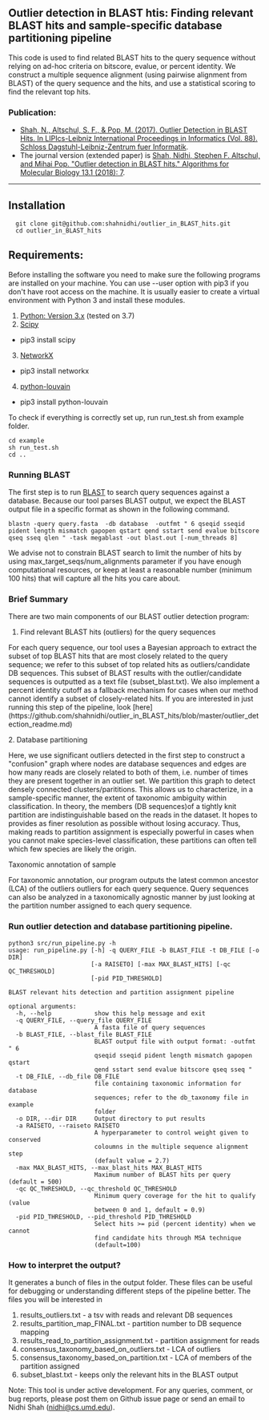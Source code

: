 ## Outlier detection in BLAST htis: Finding relevant BLAST hits and sample-specific database partitioning pipeline
This code is used to find related BLAST hits to the query sequence without relying on ad-hoc criteria on bitscore, evalue, or percent identity. We construct a multiple sequence alignment (using pairwise alignment from BLAST) of the query sequence and the hits, and use a statistical scoring to find the relevant top hits. 

### Publication:
- [Shah, N., Altschul, S. F., & Pop, M. (2017). Outlier Detection in BLAST Hits. In LIPIcs-Leibniz International Proceedings in Informatics (Vol. 88). Schloss Dagstuhl-Leibniz-Zentrum fuer Informatik](http://drops.dagstuhl.de/opus/volltexte/2017/7651).
- The journal version (extended paper) is [Shah, Nidhi, Stephen F. Altschul, and Mihai Pop. "Outlier detection in BLAST hits." Algorithms for Molecular Biology 13.1 (2018): 7](https://almob.biomedcentral.com/articles/10.1186/s13015-018-0126-3).

-------------------------------------
Installation
-------------------------------------
```
  git clone git@github.com:shahnidhi/outlier_in_BLAST_hits.git
  cd outlier_in_BLAST_hits
```
Requirements:
-------------------
Before installing the software you need to make sure the following programs are installed on your machine. You can use --user option with pip3 if you don't have root access on the machine. It is usually easier to create a virtual environment with Python 3 and install these modules.

1. [Python: Version 3.x](https://www.python.org/downloads/) (tested on 3.7) 
2. [Scipy](https://www.scipy.org/index.html)
- pip3 install scipy
3. [NetworkX](https://github.com/networkx/networkx)
- pip3 install networkx
4. [python-louvain](https://github.com/taynaud/python-louvain)
- pip3 install python-louvain

To check if everything is correctly set up, run run_test.sh from example folder.
```
cd example
sh run_test.sh
cd ..
```
### Running BLAST

The first step is to run [BLAST](https://blast.ncbi.nlm.nih.gov/Blast.cgi?CMD=Web&PAGE_TYPE=BlastDocs&DOC_TYPE=Download) to search query sequences against a database. Because our tool parses BLAST output, we expect the BLAST output file in a specific format as shown in the following command. 
```
blastn -query query.fasta  -db database  -outfmt " 6 qseqid sseqid pident length mismatch gapopen qstart qend sstart send evalue bitscore qseq sseq qlen " -task megablast -out blast.out [-num_threads 8]
```
We advise not to constrain BLAST search to limit the number of hits by using max_target_seqs/num_alignments parameter if you have enough computational resources, or keep at least a reasonable number (minimum 100 hits) that will capture all the hits you care about. 
<!--
Please read our [letter](https://academic.oup.com/bioinformatics/advance-article/doi/10.1093/bioinformatics/bty833/5106166) to Bioinformatics journal and their response [here](https://academic.oup.com/bioinformatics/advance-article/doi/10.1093/bioinformatics/bty1026/5259186).)
-->

### Brief Summary 
There are two main components of our BLAST outlier detection program:
1. Find relevant BLAST hits (outliers) for the query sequences
<p> For each query sequence, our tool uses a Bayesian approach to extract the subset of top BLAST hits that are most closely related to the query sequence; we refer to this subset of top related hits as outliers/candidate DB sequences. This subset of BLAST results with the outlier/candidate sequences is outputted as a text file (subset_blast.txt). We also implement a percent identity cutoff as a fallback mechanism for cases when our method cannot identify a subset of closely-related hits. If you are interested in just running this step of the pipeline, look [here](https://github.com/shahnidhi/outlier_in_BLAST_hits/blob/master/outlier_detection_readme.md)</p>
2. Database partitioning 
<p> Here, we use significant outliers detected in the first step to construct a "confusion" graph where nodes are database sequences and edges are how many reads are closely related to both of them, i.e. number of times they are present together in an outlier set. We partition this graph to detect densely connected clusters/parititions. This allows us to characterize, in a sample-specific manner, the extent of taxonomic ambiguity within classification. In theory, the members (DB sequences)of a tightly knit partition are indistinguishable based on the reads in the dataset. It hopes to provides as finer resolution as possible without losing  accuracy. Thus, making reads to partition assignment is especially powerful in cases when you cannot make species-level classification, these partitions can often tell which few species are likely the origin. </p>

Taxonomic annotation of sample
<p> For taxonomic annotation, our program outputs the latest common ancestor (LCA) of the outliers outliers for each query sequence. Query sequences can also be analyzed in a taxonomically agnostic manner by just looking at the partition number assigned to each query sequence. </p>
  
### Run outlier detection and database partitioning pipeline. 
```
python3 src/run_pipeline.py -h
usage: run_pipeline.py [-h] -q QUERY_FILE -b BLAST_FILE -t DB_FILE [-o DIR]
                       [-a RAISETO] [-max MAX_BLAST_HITS] [-qc QC_THRESHOLD]
                       [-pid PID_THRESHOLD]

BLAST relevant hits detection and partition assignment pipeline

optional arguments:
  -h, --help            show this help message and exit
  -q QUERY_FILE, --query_file QUERY_FILE
                        A fasta file of query sequences
  -b BLAST_FILE, --blast_file BLAST_FILE
                        BLAST output file with output format: -outfmt " 6
                        qseqid sseqid pident length mismatch gapopen qstart
                        qend sstart send evalue bitscore qseq sseq "
  -t DB_FILE, --db_file DB_FILE
                        file containing taxonomic information for database
                        sequences; refer to the db_taxonomy file in example
                        folder
  -o DIR, --dir DIR     Output directory to put results
  -a RAISETO, --raiseto RAISETO
                        A hyperparameter to control weight given to conserved
                        coloumns in the multiple sequence alignment step
                        (default value = 2.7)
  -max MAX_BLAST_HITS, --max_blast_hits MAX_BLAST_HITS
                        Maximum number of BLAST hits per query (default = 500)
  -qc QC_THRESHOLD, --qc_threshold QC_THRESHOLD
                        Minimum query coverage for the hit to qualify (value
                        between 0 and 1, default = 0.9)
  -pid PID_THRESHOLD, --pid_threshold PID_THRESHOLD
                        Select hits >= pid (percent identity) when we cannot
                        find candidate hits through MSA technique
                        (default=100)
```
### How to interpret the output?
It generates a bunch of files in the output folder. These files can be useful for debugging or understanding different steps of the pipeline better. 
The files you will be interested in 
1. results_outliers.txt - a tsv with reads and relevant DB sequences
2. results_partition_map_FINAL.txt - partition number to DB sequence mapping
3. results_read_to_partition_assignment.txt - partition assignment for reads
4. consensus_taxonomy_based_on_outliers.txt - LCA of outliers
5. consensus_taxonomy_based_on_partition.txt - LCA of members of the partition assigned
6. subset_blast.txt - keeps only the relevant hits in the BLAST output

Note: This tool is under active development. For any queries, comment, or bug reports, please post them on Github issue page or send an email to Nidhi Shah (nidhi@cs.umd.edu).
